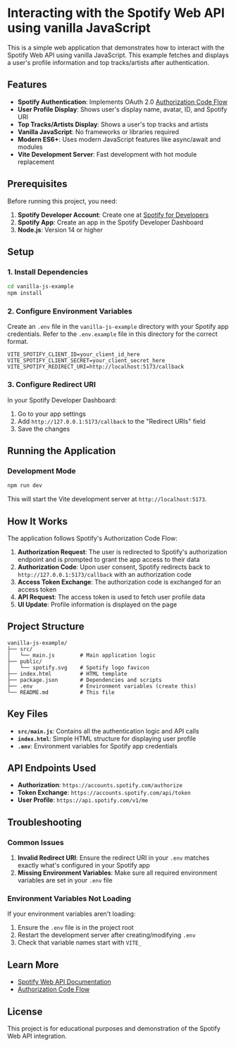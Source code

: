 # Interacting with the Spotify Web API using vanilla JavaScript

This is a simple web application that demonstrates how to interact with the Spotify Web API using vanilla JavaScript. This example fetches and displays a user's profile information and top tracks/artists after authentication.

## Features

- **Spotify Authentication**: Implements OAuth 2.0 [Authorization Code Flow](https://developer.spotify.com/documentation/web-api/tutorials/code-flow)
- **User Profile Display**: Shows user's display name, avatar, ID, and Spotify URI
- **Top Tracks/Artists Display**: Shows a user's top tracks and artists
- **Vanilla JavaScript**: No frameworks or libraries required
- **Modern ES6+**: Uses modern JavaScript features like async/await and modules
- **Vite Development Server**: Fast development with hot module replacement

## Prerequisites

Before running this project, you need:

1. **Spotify Developer Account**: Create one at [Spotify for Developers](https://developer.spotify.com/)
2. **Spotify App**: Create an app in the Spotify Developer Dashboard
3. **Node.js**: Version 14 or higher

## Setup

### 1. Install Dependencies

```bash
cd vanilla-js-example
npm install
```

### 2. Configure Environment Variables

Create an `.env` file in the `vanilla-js-example` directory with your Spotify app credentials. Refer to the `.env.example` file in this directory for the correct format.

```env
VITE_SPOTIFY_CLIENT_ID=your_client_id_here
VITE_SPOTIFY_CLIENT_SECRET=your_client_secret_here
VITE_SPOTIFY_REDIRECT_URI=http://localhost:5173/callback
```

### 3. Configure Redirect URI

In your Spotify Developer Dashboard:

1. Go to your app settings
2. Add `http://127.0.0.1:5173/callback` to the "Redirect URIs" field
3. Save the changes

## Running the Application

### Development Mode

```bash
npm run dev
```

This will start the Vite development server at `http://localhost:5173`.

## How It Works

The application follows Spotify's Authorization Code Flow:

1. **Authorization Request**: The user is redirected to Spotify's authorization endpoint and is prompted to grant the app access to their data
2. **Authorization Code**: Upon user consent, Spotify redirects back to `http://127.0.0.1:5173/callback` with an authorization code
3. **Access Token Exchange**: The authorization code is exchanged for an access token
4. **API Request**: The access token is used to fetch user profile data
5. **UI Update**: Profile information is displayed on the page

## Project Structure

```
vanilla-js-example/
├── src/
│   └── main.js        # Main application logic
├── public/
│   └── spotify.svg    # Spotify logo favicon
├── index.html         # HTML template
├── package.json       # Dependencies and scripts
├── .env               # Environment variables (create this)
└── README.md          # This file
```

## Key Files

- **`src/main.js`**: Contains all the authentication logic and API calls
- **`index.html`**: Simple HTML structure for displaying user profile
- **`.env`**: Environment variables for Spotify app credentials

## API Endpoints Used

- **Authorization**: `https://accounts.spotify.com/authorize`
- **Token Exchange**: `https://accounts.spotify.com/api/token`
- **User Profile**: `https://api.spotify.com/v1/me`

## Troubleshooting

### Common Issues

1. **Invalid Redirect URI**: Ensure the redirect URI in your `.env` matches exactly what's configured in your Spotify app
2. **Missing Environment Variables**: Make sure all required environment variables are set in your `.env` file

### Environment Variables Not Loading

If your environment variables aren't loading:

1. Ensure the `.env` file is in the project root
2. Restart the development server after creating/modifying `.env`
3. Check that variable names start with `VITE_`

## Learn More

- [Spotify Web API Documentation](https://developer.spotify.com/documentation/web-api/)
- [Authorization Code Flow](https://developer.spotify.com/documentation/web-api/tutorials/code-flow)

## License

This project is for educational purposes and demonstration of the Spotify Web API integration.
